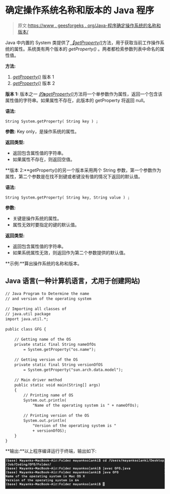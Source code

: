 # 确定操作系统名称和版本的 Java 程序

> 原文:[https://www . geesforgeks . org/Java-程序确定操作系统的名称和版本/](https://www.geeksforgeeks.org/java-program-to-determine-the-name-and-version-of-the-operating-system/)

Java 中内置的 System 类提供了[*【getProperty()*](https://www.geeksforgeeks.org/getproperty-and-getproperties-methods-of-system-class-in-java/)方法，用于获取当前工作操作系统的属性。系统类有两个版本的 *getProperty()* 。两者都检索参数列表中命名的属性值。

**方法:**

1.  [*getProperty()*](https://www.geeksforgeeks.org/getproperty-and-getproperties-methods-of-system-class-in-java/) 版本 1
2.  [*getProperty()*](https://www.geeksforgeeks.org/getproperty-and-getproperties-methods-of-system-class-in-java/) 版本 2

**版本 1:** 版本之一 [*的**s**getProperty()*](https://www.geeksforgeeks.org/properties-getpropertykey-method-in-java-with-examples/)方法将一个单参数作为属性，返回一个包含该属性值的字符串。如果属性不存在，此版本的 getProperty 将返回 null。

**语法:**

```
String System.getProperty( String key ) ;
```

**参数:** Key only，是操作系统的属性。

**返回类型:**

*   返回包含属性值的字符串。
*   如果属性不存在，则返回空值。

**版本 2:**getProperty()的另一个版本采用两个 String 参数，第一个参数作为属性，第二个参数是在找不到键或者键没有值的情况下返回的默认值。

**语法:**

```
String System.getProperty( String key, String value ) ;
```

**参数:**

*   关键是操作系统的属性。
*   属性无效时要指定的键的默认值。

**返回类型:**

*   返回包含属性值的字符串。
*   如果系统属性无效，则返回作为第二个参数提供的默认值。

**示例:**算出操作系统的名称和版本。

## Java 语言(一种计算机语言，尤用于创建网站)

```
// Java Program to Determine the name
// and version of the operating system

// Importing all classes of
// java.util package
import java.util.*;

public class GFG {

    // Getting name of the OS
    private static final String nameOfOs
        = System.getProperty("os.name");

    // Getting version of the OS
    private static final String versionOfOS
        = System.getProperty("sun.arch.data.model");

    // Main driver method
    public static void main(String[] args)
    {
        // Printing name of OS
        System.out.println(
            "Name of the operating system is " + nameOfOs);

        // Printing version of the OS
        System.out.println(
            "Version of the operating system is "
            + versionOfOS);
    }
}
```

**输出:**以上程序编译运行于终端，输出如下:

![](img/a2b6cb3aa232d172bb62afb2a86832a0.png)